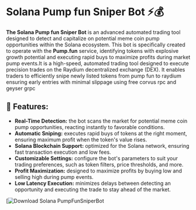 # Solana Pump fun Sniper Bot ⚡💰

**The Solana Pump fun Sniper Bot** is an advanced automated trading tool designed to detect and capitalize on potential meme coin pump opportunities within the Solana ecosystem. This bot is specifically created to operate with the **Pump.fun** service, identifying tokens with explosive growth potential and executing rapid buys to maximize profits during market pump events.It is a high-speed, automated trading tool designed to execute precision trades on the Raydium decentralized exchange (DEX). It enables traders to efficiently snipe newly listed tokens from pump fun to raydium ensuring early entries with minimal slippage using free corvus rpc and geyser grpc

## 🚀 Features:
- **Real-Time Detection:** the bot scans the market for potential meme coin pump opportunities, reacting instantly to favorable conditions.
- **Automatic Sniping:** executes rapid buys of tokens at the right moment, ensuring maximum profit when the token's value rises.
- **Solana Blockchain Support:** optimized for the Solana network, ensuring fast transaction execution and low fees.
- **Customizable Settings:** configure the bot's parameters to suit your trading preferences, such as token filters, price thresholds, and more.
- **Profit Maximization:** designed to maximize profits by buying low and selling high during pump events.
- **Low Latency Execution:** minimizes delays between detecting an opportunity and executing the trade to stay ahead of the market.

[![Download Solana PumpFunSniperBot](https://github.com/Raydium-Bot/solana-pump-fun-sniper-bot)
